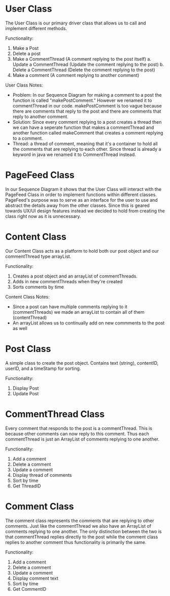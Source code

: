 # User Class
The User Class is our primary driver class that allows us to call and implement different methods.

Functionality:
1. Make a Post
2. Delete a post
3. Make a CommentThread (A comment replying to the post itself)
     a. Update a CommentThread (Update the comment replying to the post)
     b. Delete a CommentThread (Delete the comment replying to the post)
4. Make a comment (A comment replying to another comment)

User Class Notes:
- Problem: In our Sequence Diagram for making a comment to a post the function is called "makePostComment." However we renamed it to commentThread in our code. makePostComment is too vague because there are comments that reply to the post and there are comments that reply to another comment.
- Solution: Since every comment replying to a post creates a thread then we can have a seperate function that makes a commentThread and another function called makeComment that creates a comment replying to a comment.
- Thread: a thread of comment, meaning that it's a container to hold all the comments that are replying to each other. Since thread is already a keyword in java we renamed it to CommentThread instead. 

# PageFeed Class

In our Sequence Diagram it shows that the User Class will interact with the PageFeed Class in order to implement functions within different classes. PageFeed's purpose was to serve as an interface for the user to use and abstract the details away from the other classes. Since this is geared towards UX/UI design features instead we decided to hold from creating the class right now as it is unnecessary. 

# Content Class

Our Content Class acts as a platform to hold both our post object and our commentThread type arrayList.

Functionality:
1. Creates a post object and an arrayList of commentThreads.
2. Adds in new commentThreads when they're created
3. Sorts comments by time

Content Class Notes:
- Since a post can have multiple comments replying to it (commentThreads) we made an arrayList to contain all of them (contentThread)
- An arrayList allows us to continually add on new commments to the post as well

# Post Class

A simple class to create the post object. Contains text (string), contentID, userID, and a timeStamp for sorting.

Functionality:
1. Display Post
2. Update Post

# CommentThread Class

Every comment that responds to the post is a commentThread. This is because other comments can now reply to this comment. Thus each commentThread is just an ArrayList of comments replying to one another. 

Functionality:
1. Add a comment
2. Delete a comment
3. Update a comment
4. Display thread of comments
5. Sort by time
6. Get ThreadID

# Comment Class

The comment class represents the comments that are replying to other comments. Just like the commentThread we also have an ArrayList of comments replying to one another. The only distinction between the two is that commentThread replies directly to the post while the comment class replies to another comment thus functionality is primarily the same.


Functionality:
1. Add a comment
2. Delete a comment
3. Update a comment
4. Display comment text
5. Sort by time
6. Get CommentID

